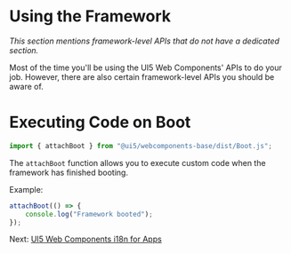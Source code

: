 # Using the Framework

*This section mentions framework-level APIs that do not have a dedicated section.*

Most of the time you'll be using the UI5 Web Components' APIs to do your job. However, there are also certain framework-level
APIs you should be aware of.


# Executing Code on Boot

```js
import { attachBoot } from "@ui5/webcomponents-base/dist/Boot.js";
```

The `attachBoot` function allows you to execute custom code when the framework has finished booting.

Example:

```js
attachBoot(() => {
	console.log("Framework booted");
});
```

Next: [UI5 Web Components i18n for Apps](./06-using-i18n-for-apps)
